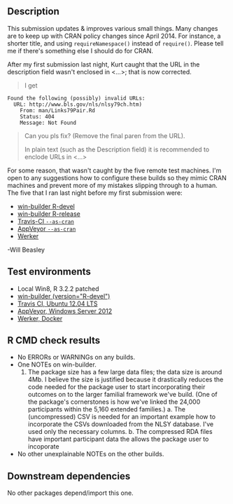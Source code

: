 ## Description
This submission updates & improves various small things.  Many changes are to keep up with CRAN policy changes since April 2014. For instance, a shorter title, and using `requireNamespace()` instead of `require()`.  Please tell me if there's something else I should do for CRAN.

After my first submission last night, Kurt caught that the URL in the description field wasn't enclosed in <...>; that is now corrected.  

> I get
> 
```
Found the following (possibly) invalid URLs:
  URL: http://www.bls.gov/nls/nlsy79ch.htm)
    From: man/Links79Pair.Rd
    Status: 404
    Message: Not Found
```
> Can you pls fix?  (Remove the final paren from the URL).
> 
> In plain text (such as the Description field) it is recommended to enclode URLs in <...>

For some reason, that wasn't caught by the five remote test machines.  I'm open to any suggestions how to configure these builds so they mimic CRAN machines and prevent more of my mistakes slipping through to a human.  The five that I ran last night before my first submission were:

* [win-builder R-devel](http://win-builder.r-project.org/68aDSl8xhbGq/00check.log)
* [win-builder R-release](http://win-builder.r-project.org/WstV5xxuzI3F/00check.log)
* [Travis-CI `--as-cran`](https://travis-ci.org/LiveOak/NlsyLinks/builds/75873235#L1736)
* [AppVeyor `--as-cran`](https://ci.appveyor.com/project/wibeasley/nlsylinks/build/1.0.29#L218)
* [Werker](https://app.wercker.com/#buildstep/55d13044b006c1f91e048052)

-Will Beasley

## Test environments
* Local Win8, R 3.2.2 patched
* [win-builder (version="R-devel")](http://win-builder.r-project.org/GMzN79RmpJJU)
* [Travis CI, Ubuntu 12.04 LTS](https://travis-ci.org/LiveOak/NlsyLinks/)
* [AppVeyor, Windows Server 2012](https://ci.appveyor.com/project/wibeasley/nlsylinks)
* [Werker, Docker](https://app.wercker.com/#applications/5590d20a4fea05eb7a02e590)

## R CMD check results
* No ERRORs or WARNINGs on any builds.
* One NOTEs on win-builder.
    1. The package size has a few large data files; the data size is around 4Mb.  I believe the size is justified because it drastically reduces the code needed for the package user to start incorporating their outcomes on to the larger familial framework we've build.  (One of the package's cornerstones is how we've linked the 24,000 participants within the 5,160 extended families.)
        a. The (uncompressed) CSV is needed for an important example how to incorporate the CSVs downloaded from the NLSY database.  I've used only the necessary columns.
        b. The compressed RDA files have important participant data the allows the package user to incoporate
* No other unexplainable NOTEs on the other builds.

## Downstream dependencies
No other packages depend/import this one.
